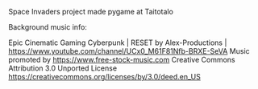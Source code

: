 Space Invaders project made pygame at Taitotalo

Background music info:

Epic Cinematic Gaming Cyberpunk | RESET by Alex-Productions | https://www.youtube.com/channel/UCx0_M61F81Nfb-BRXE-SeVA Music promoted by https://www.free-stock-music.com Creative Commons Attribution 3.0 Unported License https://creativecommons.org/licenses/by/3.0/deed.en_US
